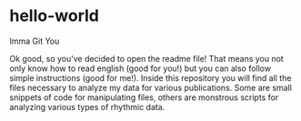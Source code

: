 # hello-world
Imma Git You

Ok good, so you've decided to open the readme file! That means you not only know how to read english (good for you!) but you can also follow simple instructions (good for me!). Inside this repository you will find all the files necessary to analyze my data for various publications. Some are small snippets of code for manipulating files, others are monstrous scripts for analyzing various types of rhythmic data.
